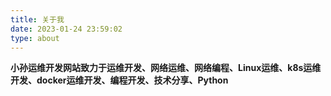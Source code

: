 ```yaml
---
title: 关于我
date: 2023-01-24 23:59:02
type: about
---
```


**小孙运维开发网站致力于运维开发、网络运维、网络编程、Linux运维、k8s运维开发、docker运维开发、编程开发、技术分享、Python**
